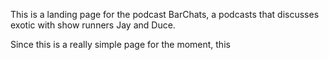 This is a landing page for the podcast BarChats, a podcasts that discusses exotic with show runners Jay and Duce.

Since this is a really simple page for the moment, this
